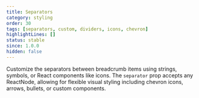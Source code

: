 ```yaml
---
title: Separators
category: styling
order: 30
tags: [separators, custom, dividers, icons, chevron]
highlightLines: []
status: stable
since: 1.0.0
hidden: false
---
```


Customize the separators between breadcrumb items using strings, symbols, or React components like icons. The `separator` prop accepts any ReactNode, allowing for flexible visual styling including chevron icons, arrows, bullets, or custom components.
